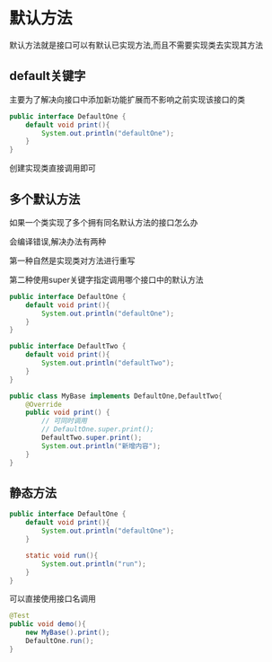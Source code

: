 

# 默认方法

默认方法就是接口可以有默认已实现方法,而且不需要实现类去实现其方法

## default关键字

主要为了解决向接口中添加新功能扩展而不影响之前实现该接口的类

```java
public interface DefaultOne {
    default void print(){
        System.out.println("defaultOne");
    }
}
```

创建实现类直接调用即可

## 多个默认方法

如果一个类实现了多个拥有同名默认方法的接口怎么办

会编译错误,解决办法有两种

第一种自然是实现类对方法进行重写

第二种使用super关键字指定调用哪个接口中的默认方法

```java
public interface DefaultOne {
    default void print(){
        System.out.println("defaultOne");
    }
}	
```

```java
public interface DefaultTwo {
    default void print(){
        System.out.println("defaultTwo");
    }
}
```

```java
public class MyBase implements DefaultOne,DefaultTwo{
    @Override
    public void print() {
        // 可同时调用
        // DefaultOne.super.print();
        DefaultTwo.super.print();
        System.out.println("新增内容");
    }
}
```

## 静态方法

```java
public interface DefaultOne {
    default void print(){
        System.out.println("defaultOne");
    }

    static void run(){
        System.out.println("run");
    }
}
```

可以直接使用接口名调用

```java
@Test
public void demo(){
    new MyBase().print();
    DefaultOne.run();
}
```

